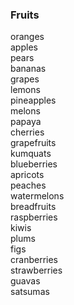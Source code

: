 ### Fruits
oranges  
apples  
pears  
bananas  
grapes  
lemons  
pineapples  
melons  
papaya  
cherries  
grapefruits  
kumquats  
blueberries  
apricots  
peaches  
watermelons  
breadfruits  
raspberries  
kiwis  
plums  
figs  
cranberries  
strawberries  
guavas  
satsumas  



